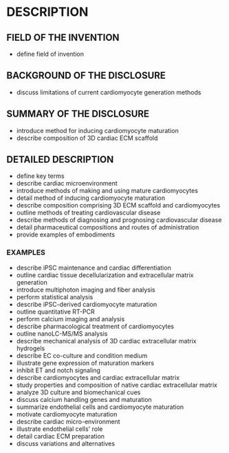 # DESCRIPTION

## FIELD OF THE INVENTION

- define field of invention

## BACKGROUND OF THE DISCLOSURE

- discuss limitations of current cardiomyocyte generation methods

## SUMMARY OF THE DISCLOSURE

- introduce method for inducing cardiomyocyte maturation
- describe composition of 3D cardiac ECM scaffold

## DETAILED DESCRIPTION

- define key terms
- describe cardiac microenvironment
- introduce methods of making and using mature cardiomyocytes
- detail method of inducing cardiomyocyte maturation
- describe composition comprising 3D ECM scaffold and cardiomyocytes
- outline methods of treating cardiovascular disease
- describe methods of diagnosing and prognosing cardiovascular disease
- detail pharmaceutical compositions and routes of administration
- provide examples of embodiments

### EXAMPLES

- describe iPSC maintenance and cardiac differentiation
- outline cardiac tissue decellularization and extracellular matrix generation
- introduce multiphoton imaging and fiber analysis
- perform statistical analysis
- describe iPSC-derived cardiomyocyte maturation
- outline quantitative RT-PCR
- perform calcium imaging and analysis
- describe pharmacological treatment of cardiomyocytes
- outline nanoLC-MS/MS analysis
- describe mechanical analysis of 3D cardiac extracellular matrix hydrogels
- describe EC co-culture and condition medium
- illustrate gene expression of maturation markers
- inhibit ET and notch signaling
- describe cardiomyocytes and cardiac extracellular matrix
- study properties and composition of native cardiac extracellular matrix
- analyze 3D culture and biomechanical cues
- discuss calcium handling genes and maturation
- summarize endothelial cells and cardiomyocyte maturation
- motivate cardiomyocyte maturation
- describe cardiac micro-environment
- illustrate endothelial cells' role
- detail cardiac ECM preparation
- discuss variations and alternatives

